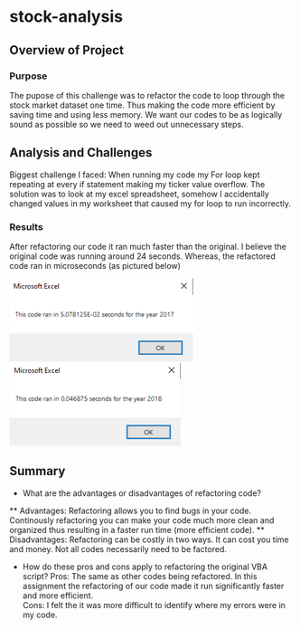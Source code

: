 # stock-analysis

## Overview of Project

### Purpose
The pupose of this challenge was to refactor the code to loop through the stock market dataset one time. Thus making the code more efficient by saving time and using less memory. We want our codes to be as logically sound as possible so we need to weed out unnecessary steps.

## Analysis and Challenges
Biggest challenge I faced: When running my code my For loop kept repeating at every if statement making my ticker value overflow. The solution was to look at my excel spreadsheet, somehow I accidentally changed values in my worksheet that caused my for loop to run incorrectly.

### Results
After refactoring our code it ran much faster than the original. I believe the original code was running around 24 seconds. Whereas, the refactored code ran in microseconds (as pictured below)

![alt text](https://github.com/amarks5/stock-analysis/blob/main/Resources/VBA_Challenge_2017.PNG)
![alt text](https://github.com/amarks5/stock-analysis/blob/main/Resources/VBA_Challenge_2018.PNG)

## Summary
- What are the advantages or disadvantages of refactoring code?

** Advantages: Refactoring allows you to find bugs in your code. Continously refactoring you can make your code much more clean and organized thus resulting in a faster run time (more efficient code). 
** Disadvantages: Refactoring can be costly in two ways. It can cost you time and money. Not all codes necessarily need to be factored.

- How do these pros and cons apply to refactoring the original VBA script?
Pros: The same as other codes being refactored. In this assignment the refactoring of our code made it run significantly faster and more efficient.  
Cons: I felt the it was more difficult to identify where my errors were in my code.
